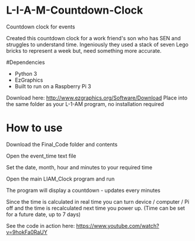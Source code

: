 # L-I-A-M-Countdown-Clock
Countdown clock for events

Created this countdown clock for a work friend's son who has SEN and struggles to understand time.  Ingeniously they used a stack of seven Lego bricks to represent a week but, need something more accurate.

#Dependencies
+ Python 3
+ EzGraphics
+ Built to run on a Raspberry Pi 3 

Download here: http://www.ezgraphics.org/Software/Download
Place into the same folder as your L-1-AM program, no installation required

# How to use
Download the Final_Code folder and contents

Open the event_time text file

Set the date, month, hour and minutes to your required time

Open the main LIAM_Clock program and run

The program will display a countdown - updates every minutes

Since the time is calculated in real time you can turn device / computer / Pi off and the time is recalculated next time you power up.
(Time can be set for a future date, up to 7 days)

See the code in action here: https://www.youtube.com/watch?v=9hokFa0RaUY
